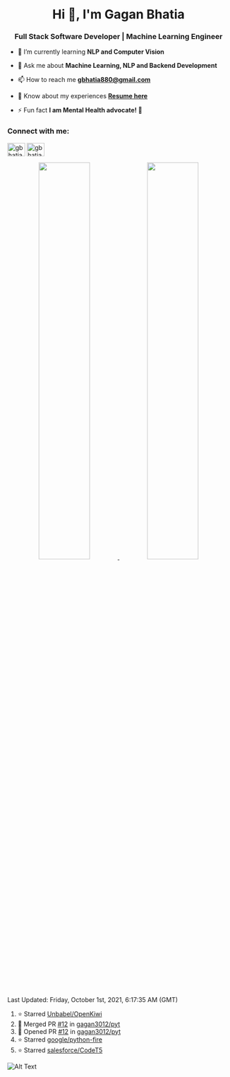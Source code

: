 <h1 align="center">Hi 👋, I'm Gagan Bhatia</h1>
<h3 align="center">Full Stack Software Developer | Machine Learning Engineer</h3>

- 🌱 I’m currently learning **NLP and Computer Vision**

- 💬 Ask me about **Machine Learning, NLP and Backend Development**

- 📫 How to reach me **gbhatia880@gmail.com**

- 📄 Know about my experiences [**Resume here**](https://drive.google.com/file/d/1VebQQLX8_SjgyhgccZByyDmtsXevF4Zf/view?usp=sharing)

- ⚡ Fun fact **I am Mental Health advocate! 🧠**

<h3 align="left">Connect with me:</h3>
<p align="left">
<a href="https://twitter.com/gbhatia30" target="blank"><img align="center" src="https://cdn.jsdelivr.net/npm/simple-icons@3.0.1/icons/twitter.svg" alt="gbhatia30" height="30" width="40" /></a>
<a href="https://linkedin.com/in/gbhatia30" target="blank"><img align="center" src="https://cdn.jsdelivr.net/npm/simple-icons@3.0.1/icons/linkedin.svg" alt="gbhatia30" height="30" width="40" /></a>
</p>

<p align="center">
<a href="https://github-readme-stats.vercel.app/api?username=gagan3012&count_private=true&show_icons=true&include_all_commits=false&hide_border=true&hide_title=true">
  <img width="48%"  src="https://github-readme-stats.vercel.app/api?username=gagan3012&count_private=true&show_icons=true&include_all_commits=false&hide_border=true&hide_title=true" />
</a>
<a href="https://github-readme-streak-stats.herokuapp.com/?user=gagan3012&hide_border=true">
  <img width="48%"  src="https://github-readme-streak-stats.herokuapp.com/?user=gagan3012&hide_border=true" />
</a>
</p>

<!--RECENT_ACTIVITY:last_update-->
Last Updated: Friday, October 1st, 2021, 6:17:35 AM (GMT)
<!--RECENT_ACTIVITY:last_update_end-->
<!--RECENT_ACTIVITY:start-->

1. ⭐ Starred [Unbabel/OpenKiwi](https://github.com/Unbabel/OpenKiwi)
2. 🎉 Merged PR [#12](https://github.com/gagan3012/pyt/pull/12) in [gagan3012/pyt](https://github.com/gagan3012/pyt)
3. 💪 Opened PR [#12](https://github.com/gagan3012/pyt/pull/12) in [gagan3012/pyt](https://github.com/gagan3012/pyt)
4. ⭐ Starred [google/python-fire](https://github.com/google/python-fire)
5. ⭐ Starred [salesforce/CodeT5](https://github.com/salesforce/CodeT5)
<!--RECENT_ACTIVITY:end-->

![Alt Text](https://github.com/gagan3012/gagan3012/blob/output/github-contribution-grid-snake.gif)

